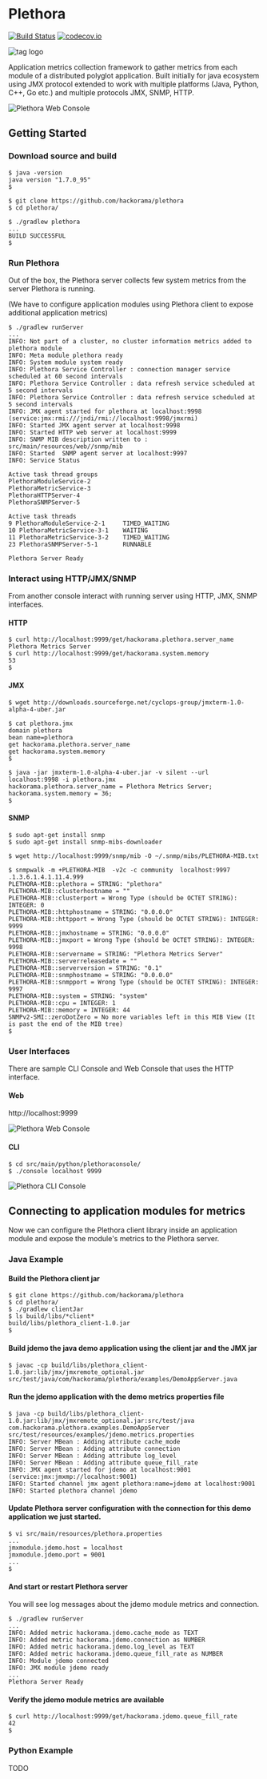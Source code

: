 Plethora
====

[![Build Status](https://travis-ci.org/hackorama/plethora.svg?branch=master)](https://travis-ci.org/hackorama/plethora)
[![codecov.io](https://codecov.io/github/hackorama/plethora/coverage.svg?branch=master)](https://codecov.io/github/hackorama/plethora?branch=master)

![tag logo](https://github.com/hackorama/plethora/blob/master/src/main/resources/web/img/logo.png)

Application metrics collection framework to gather metrics from each module of a distributed polyglot application.
Built initially for java ecosystem using JMX protocol extended to work with multiple platforms (Java, Python, C++, Go etc.) and multiple protocols JMX, SNMP, HTTP. 

![Plethora Web Console](https://github.com/hackorama/plethora/blob/master/doc/images/plethora-web-console.png)

## Getting Started

### Download source and build 

    $ java -version
    java version "1.7.0_95"
    $

    $ git clone https://github.com/hackorama/plethora
    $ cd plethora/

    $ ./gradlew plethora
    ...
    BUILD SUCCESSFUL
    $

### Run Plethora 

Out of the box, the Plethora server collects few system metrics from the server Plethora is running.

(We have to configure application modules using Plethora client to expose additional application metrics)

    $ ./gradlew runServer
    ...
    INFO: Not part of a cluster, no cluster information metrics added to plethora module
    INFO: Meta module plethora ready
    INFO: System module system ready
    INFO: Plethora Service Controller : connection manager service scheduled at 60 second intervals
    INFO: Plethora Service Controller : data refresh service scheduled at 5 second intervals
    INFO: Plethora Service Controller : data refresh service scheduled at 5 second intervals
    INFO: JMX agent started for plethora at localhost:9998 (service:jmx:rmi:///jndi/rmi://localhost:9998/jmxrmi)
    INFO: Started JMX agent server at localhost:9998
    INFO: Started HTTP web server at localhost:9999
    INFO: SNMP MIB description written to : src/main/resources/web//snmp/mib
    INFO: Started  SNMP agent server at localhost:9997
    INFO: Service Status
    
    Active task thread groups
    PlethoraModuleService-2
    PlethoraMetricService-3
    PlethoraHTTPServer-4
    PlethoraSNMPServer-5
    
    Active task threads
    9 PlethoraModuleService-2-1     TIMED_WAITING
    10 PlethoraMetricService-3-1    WAITING
    11 PlethoraMetricService-3-2    TIMED_WAITING
    23 PlethoraSNMPServer-5-1       RUNNABLE
    
    Plethora Server Ready


### Interact using HTTP/JMX/SNMP

From another console interact with running server using HTTP, JMX, SNMP interfaces.

#### HTTP

    $ curl http://localhost:9999/get/hackorama.plethora.server_name
    Plethora Metrics Server
    $ curl http://localhost:9999/get/hackorama.system.memory
    53
    $

#### JMX

    $ wget http://downloads.sourceforge.net/cyclops-group/jmxterm-1.0-alpha-4-uber.jar

    $ cat plethora.jmx
    domain plethora
    bean name=plethora
    get hackorama.plethora.server_name
    get hackorama.system.memory
    $

    $ java -jar jmxterm-1.0-alpha-4-uber.jar -v silent --url localhost:9998 -i plethora.jmx
    hackorama.plethora.server_name = Plethora Metrics Server;
    hackorama.system.memory = 36;
    $

#### SNMP

    $ sudo apt-get install snmp
    $ sudo apt-get install snmp-mibs-downloader

    $ wget http://localhost:9999/snmp/mib -O ~/.snmp/mibs/PLETHORA-MIB.txt

    $ snmpwalk -m +PLETHORA-MIB  -v2c -c community  localhost:9997 .1.3.6.1.4.1.11.4.999
    PLETHORA-MIB::plethora = STRING: "plethora"
    PLETHORA-MIB::clusterhostname = ""
    PLETHORA-MIB::clusterport = Wrong Type (should be OCTET STRING): INTEGER: 0
    PLETHORA-MIB::httphostname = STRING: "0.0.0.0"
    PLETHORA-MIB::httpport = Wrong Type (should be OCTET STRING): INTEGER: 9999
    PLETHORA-MIB::jmxhostname = STRING: "0.0.0.0"
    PLETHORA-MIB::jmxport = Wrong Type (should be OCTET STRING): INTEGER: 9998
    PLETHORA-MIB::servername = STRING: "Plethora Metrics Server"
    PLETHORA-MIB::serverreleasedate = ""
    PLETHORA-MIB::serverversion = STRING: "0.1"
    PLETHORA-MIB::snmphostname = STRING: "0.0.0.0"
    PLETHORA-MIB::snmpport = Wrong Type (should be OCTET STRING): INTEGER: 9997
    PLETHORA-MIB::system = STRING: "system"
    PLETHORA-MIB::cpu = INTEGER: 1
    PLETHORA-MIB::memory = INTEGER: 44
    SNMPv2-SMI::zeroDotZero = No more variables left in this MIB View (It is past the end of the MIB tree)
    $


### User Interfaces

There are sample CLI Console and Web Console that uses the HTTP interface.

#### Web

http://localhost:9999 

![Plethora Web Console](https://github.com/hackorama/plethora/blob/master/doc/images/plethora-web-console.png)

#### CLI

    $ cd src/main/python/plethoraconsole/
    $ ./console localhost 9999

![Plethora CLI Console](https://github.com/hackorama/plethora/blob/master/doc/images/plethora-cli-console.png)

## Connecting to application modules for metrics

Now we can configure the Plethora client library inside an application module and expose the module's metrics to the Plethora server.

### Java Example

#### Build the Plethora client jar

    $ git clone https://github.com/hackorama/plethora
    $ cd plethora/
    $ ./gradlew clientJar
    $ ls build/libs/*client*
    build/libs/plethora_client-1.0.jar
    $

#### Build jdemo the java demo application using the client jar and the JMX jar

    $ javac -cp build/libs/plethora_client-1.0.jar:lib/jmx/jmxremote_optional.jar src/test/java/com/hackorama/plethora/examples/DemoAppServer.java

#### Run the jdemo application with the demo metrics properties file

    $ java -cp build/libs/plethora_client-1.0.jar:lib/jmx/jmxremote_optional.jar:src/test/java com.hackorama.plethora.examples.DemoAppServer src/test/resources/examples/jdemo.metrics.properties
    INFO: Server MBean : Adding attribute cache_mode
    INFO: Server MBean : Adding attribute connection
    INFO: Server MBean : Adding attribute log_level
    INFO: Server MBean : Adding attribute queue_fill_rate
    INFO: JMX agent started for jdemo at localhost:9001 (service:jmx:jmxmp://localhost:9001)
    INFO: Started channel jmx agent plethora:name=jdemo at localhost:9001
    INFO: Started plethora channel jdemo

#### Update Plethora server configuration with the connection for this demo application we just started.

    $ vi src/main/resources/plethora.properties
    ...
    jmxmodule.jdemo.host = localhost
    jmxmodule.jdemo.port = 9001
    ...
    $

#### And start or restart Plethora server

You will see log messages about the jdemo module metrics and connection.

    $ ./gradlew runServer
    ...
    INFO: Added metric hackorama.jdemo.cache_mode as TEXT
    INFO: Added metric hackorama.jdemo.connection as NUMBER
    INFO: Added metric hackorama.jdemo.log_level as TEXT
    INFO: Added metric hackorama.jdemo.queue_fill_rate as NUMBER
    INFO: Module jdemo connected
    INFO: JMX module jdemo ready
    ...
    Plethora Server Ready

#### Verify the jdemo module metrics are available

    $ curl http://localhost:9999/get/hackorama.jdemo.queue_fill_rate
    42
    $


### Python Example

TODO 
